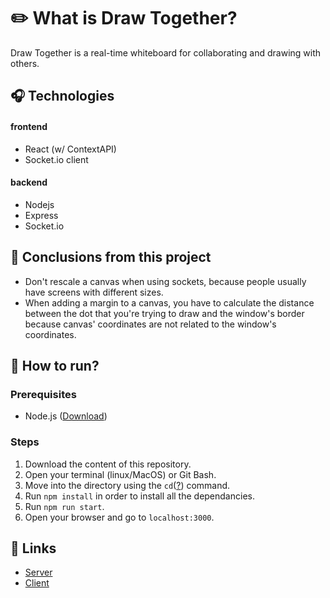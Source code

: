  # ✏️ What is Draw Together?
Draw Together is a real-time whiteboard for collaborating and drawing with others.

## 🎧 Technologies
#### frontend
- React (w/ ContextAPI)
- Socket.io client

#### backend
- Nodejs
- Express
- Socket.io

## 🤔 Conclusions from this project
- Don't rescale a canvas when using sockets, because people usually have screens with different sizes.
- When adding a margin to a canvas, you have to calculate the distance between the dot that you're trying to draw and the window's border because canvas' coordinates are not related to the window's coordinates.

## 🏃 How to run?
### Prerequisites
- Node.js ([Download](https://nodejs.org/en/))

### Steps
1) Download the content of this repository.
2) Open your terminal (linux/MacOS) or Git Bash.
3) Move into the directory using the ```cd```([?](https://en.wikipedia.org/wiki/Cd_(command) "More info about cd")) command.
4) Run ```npm install``` in order to install all the dependancies.
5) Run ```npm run start```.
6) Open your browser and go to ```localhost:3000```.

## 🏹 Links
-  [Server](https://github.com/naorpeled/draw-together-server/ "Draw Together's server")
-  [Client](https://github.com/naorpeled/draw-together-client/ "Draw Together's client")
